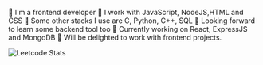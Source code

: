 🚀 I'm a frontend developer
🚀 I work with JavaScript, NodeJS,HTML and CSS
🚀 Some other stacks I use are C, Python, C++, SQL
🚀 Looking forward to learn some backend tool too
🚀 Currently working on React, ExpressJS and MongoDB
🚀 Will be delighted to work with frontend projects.

<!---
TanuBhati199/TanuBhati199 is a ✨ special ✨ repository because its `README.md` (this file) appears on your GitHub profile.
You can click the Preview link to take a look at your changes.
--->
![Leetcode Stats](https://leetcard.jacoblin.cool/tanu2003bhati?ext=heatmap)
